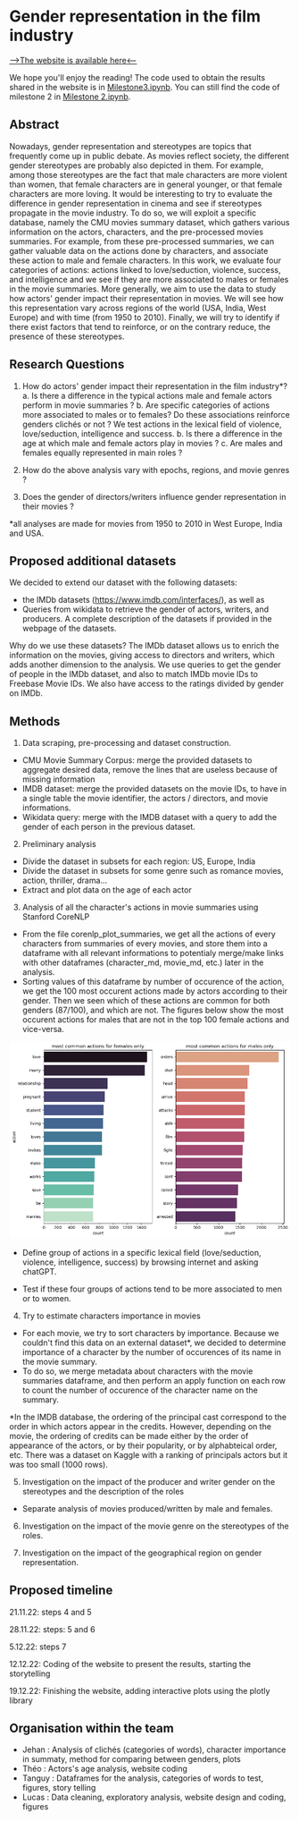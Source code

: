 # Gender representation in the film industry

[-->The website is available here<--](https://luluehret.github.io/)

We hope you'll enjoy the reading!
The code used to obtain the results shared in the website is in [Milestone3.ipynb](Milestone3.ipynb). You can still find the code of milestone 2 in [Milestone 2.ipynb](Milestone2.ipynb).

## Abstract <a name="Abstract"></a>

Nowadays, gender representation and stereotypes are topics that frequently come up in public debate. As movies reflect society, the different gender stereotypes are probably also depicted in them. For example, among those stereotypes are the fact that male characters are more violent than women, that female characters are in general younger, or that female characters are more loving. It would be interesting to try to evaluate the difference in gender representation in cinema and see if stereotypes propagate in the movie industry. To do so, we will exploit a specific database, namely the CMU movies summary dataset, which gathers various information on the actors, characters, and the pre-processed movies summaries. For example, from these pre-processed summaries, we can gather valuable data on the actions done by characters, and associate these action to male and female characters. In this work, we evaluate four categories of actions: actions linked to love/seduction, violence, success, and intelligence and we see if they are more associated to males or females in the movie summaries.  More generally, we aim to use the data to study how actors' gender impact their representation in movies. We will see how this representation vary across regions of the world (USA, India, West Europe) and with time (from 1950 to 2010). Finally, we will try to identify if there exist factors that tend to reinforce, or on the contrary reduce, the presence of these stereotypes.



## Research Questions <a name="Research_questions"></a>

1. How do actors' gender impact their representation in the film industry*?
a. Is there a difference in the typical actions male and female actors perform in movie summaries ?
b. Are specific categories of actions more associated to males or to females? Do these associations reinforce genders clichés or not ? We test actions in the lexical field of violence, love/seduction, intelligence and success.
b. Is there a difference in the age at which male and female actors play in movies ?
c. Are males and females equally represented in main roles ? 

2. How do the above analysis vary with epochs, regions, and movie genres ?

3. Does the gender of directors/writers influence gender representation in their movies ? 

*all analyses are made for movies from 1950 to 2010 in West Europe, India and USA.

## Proposed additional datasets <a name="Proposed_additional_datasets_and_files"></a>

We decided to extend our dataset with the following datasets:
- the IMDb datasets (https://www.imdb.com/interfaces/), as well as 
- Queries from wikidata to retrieve the gender of actors, writers, and producers. 
A complete description of the datasets if provided in the webpage of the datasets.

Why do we use these datasets? 
The IMDb dataset allows us to enrich the information on the movies, giving access to directors and writers, which adds another dimension to the analysis. We use queries to get the gender of people in the IMDb dataset, and also to match IMDb movie IDs to Freebase Movie IDs. We also have access to the ratings divided by gender on IMDb.


## Methods <a name="Methods"></a>

1. Data scraping, pre-processing and dataset construction.

 - CMU Movie Summary Corpus: merge the provided datasets to aggregate desired data, remove the lines that are useless because of missing information
 - IMDB dataset: merge the provided datasets on the movie IDs, to have in a single table the movie identifier, the actors / directors, and movie informations. 
 - Wikidata query: merge with the IMDB dataset with a query to add the gender of each person in the previous dataset. 

2. Preliminary analysis

- Divide the dataset in subsets for each region: US, Europe, India
- Divide the dataset in subsets for some genre such as romance movies, action, thriller, drama...
- Extract and plot data on the age of each actor

3. Analysis of all the character's actions in movie summaries using Stanford CoreNLP 

- From the file corenlp_plot_summaries, we get all the actions of every characters from summaries of every movies, and store them into a dataframe with all  relevant informations to potentialy merge/make links with other dataframes (character_md, movie_md, etc.) later in the analysis. 
- Sorting values of this dataframe by number of occurence of the action, we get the 100 most occurent actions made by actors according to their gender. Then we seen which of these actions are common for both genders (87/100), and which are not. The figures below show the most occurent actions for males that are not in the top 100 female actions and vice-versa.  

<img src="https://github.com/epfl-ada/ada-2022-project-flagada4life/blob/main/data/MovieSummaries/ADA%20P2.png" width="800" />

- Define group of actions in a specific lexical field (love/seduction, violence, intelligence, success) by browsing internet and asking chatGPT.

- Test if these four groups of actions tend to be more associated to men or to women.

4. Try to estimate characters importance in movies

- For each movie, we try to sort characters by importance. Because we couldn't find this data on an external dataset*, we decided to determine importance of a character by the number of occurences of its name in the movie summary. 
- To do so, we merge metadata about characters with the movie summaries dataframe, and then perform an apply function on each row to count the number of occurence of the character name on the summary. 

*In the IMDB database, the ordering of the principal cast correspond to the order in which actors appear in the credits. However, depending on the movie, the ordering of credits can be made either by the order of appearance of the actors, or by their popularity, or by alphabteical order, etc. There was a dataset on Kaggle with a ranking of principals actors but it was too small (1000 rows).

5. Investigation on the impact of the producer and writer gender on the stereotypes and the description of the roles
- Separate analysis of movies produced/written by male and females.


6. Investigation on the impact of the movie genre on the stereotypes of the roles.


7. Investigation on the impact of the geographical region on gender representation.


## Proposed timeline <a name="Proposed_timeline"></a>

21.11.22: steps 4 and 5

28.11.22: steps: 5 and 6

5.12.22: steps 7

12.12.22: Coding of the website to present the results, starting the storytelling

19.12.22: Finishing the website, adding interactive plots using the plotly library


## Organisation within the team <a name="Organisation"></a>

- Jehan : Analysis of clichés (categories of words), character importance in summaty, method for comparing between genders, plots
- Théo : Actors's age analysis, website coding
- Tanguy : Dataframes for the analysis, categories of words to test, figures, story telling
- Lucas : Data cleaning, exploratory analysis, website design and coding, figures
